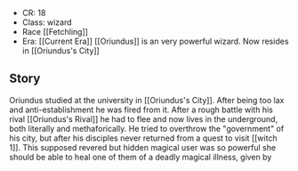 - CR:  18
- Class: wizard
- Race [[Fetchling]]
- Era: [[Current Era]]
[[Oriundus]] is an very powerful wizard. Now resides in [[Oriundus's City]]
## Story
Oriundus studied at the university in [[Oriundus's City]]. After being too lax and anti-establishment he was fired from it.
After a rough battle with his rival [[Oriundus's Rival]] he had to flee and now lives in the underground, both literally and methaforically.
He tried to overthrow the "government" of his city, but after his disciples never returned from a quest to visit [[witch 1]]. This supposed revered but hidden magical user was so powerful she should be able to heal one of them of a deadly magical illness, given by 